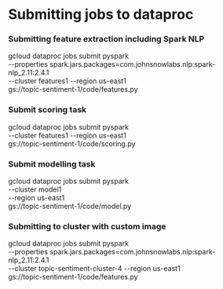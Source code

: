 
# Submitting jobs to dataproc

### Submitting feature extraction including Spark NLP
gcloud dataproc jobs submit pyspark \
    --properties spark.jars.packages=com.johnsnowlabs.nlp:spark-nlp_2.11:2.4.1 \
    --cluster features1 --region us-east1 \
    gs://topic-sentiment-1/code/features.py

### Submit scoring task
gcloud dataproc jobs submit pyspark \
    --cluster features1 --region us-east1 \
    gs://topic-sentiment-1/code/scoring.py

### Submit modelling task
gcloud dataproc jobs submit pyspark \
    --cluster model1 \
    --region us-east1     \
    gs://topic-sentiment-1/code/model.py

### Submitting to cluster with custom image
gcloud dataproc jobs submit pyspark \
    --properties spark.jars.packages=com.johnsnowlabs.nlp:spark-nlp_2.11:2.4.1 \
    --cluster topic-sentiment-cluster-4 --region us-east1 \
    gs://topic-sentiment-1/code/features.py
